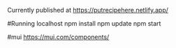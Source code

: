 Currently published at https://putrecipehere.netlify.app/

#Running localhost
npm install
npm update
npm start

#mui
https://mui.com/components/